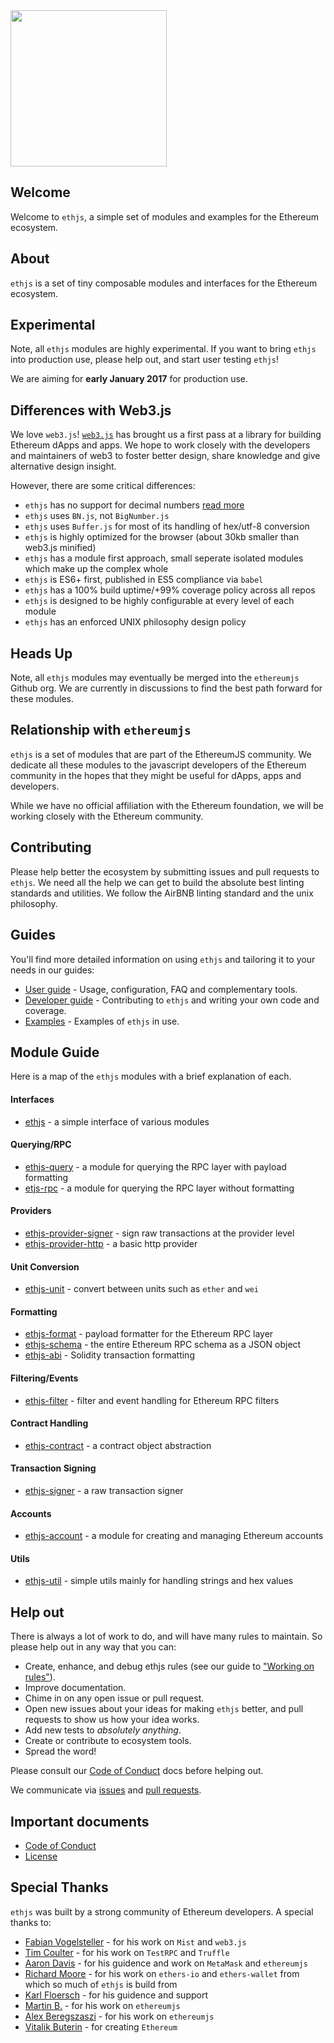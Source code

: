 <img src="https://raw.githubusercontent.com/ethjs/docs/master/assets/ethjs-image.png" width="250" />

## Welcome

Welcome to `ethjs`, a simple set of modules and examples for the Ethereum ecosystem.

## About

`ethjs` is a set of tiny composable modules and interfaces for the Ethereum ecosystem.

## Experimental

Note, all `ethjs` modules are highly experimental. If you want to bring `ethjs` into production use, please help out, and start user testing `ethjs`!

We are aiming for **early January 2017** for production use.

## Differences with Web3.js

We love `web3.js`! [`web3.js`](https://github.com/ethereum/web3.js) has brought us a first pass at a library for building Ethereum dApps and apps. We hope to work closely with the developers and maintainers of web3 to foster better design, share knowledge and give alternative design insight.

However, there are some critical differences:
  - `ethjs` has no support for decimal numbers [read more](https://github.com/ethjs/ethjs/blob/master/docs/user-guide.md#big-numbersnumber-handling)
  - `ethjs` uses `BN.js`, not `BigNumber.js`
  - `ethjs` uses `Buffer.js` for most of its handling of hex/utf-8 conversion
  - `ethjs` is highly optimized for the browser (about 30kb smaller than web3.js minified)
  - `ethjs` has a module first approach, small seperate isolated modules which make up the complex whole
  - `ethjs` is ES6+ first, published in ES5 compliance via `babel`
  - `ethjs` has a 100% build uptime/+99% coverage policy across all repos
  - `ethjs` is designed to be highly configurable at every level of each module
  - `ethjs` has an enforced UNIX philosophy design policy

## Heads Up

Note, all `ethjs` modules may eventually be merged into the `ethereumjs` Github org. We are currently in discussions to find the best path forward for these modules.

## Relationship with `ethereumjs`

`ethjs` is a set of modules that are part of the EthereumJS community. We dedicate all these modules to the javascript developers of the Ethereum community in the hopes that they might be useful for dApps, apps and developers.

While we have no official affiliation with the Ethereum foundation, we will be working closely with the Ethereum community.

## Contributing

Please help better the ecosystem by submitting issues and pull requests to `ethjs`. We need all the help we can get to build the absolute best linting standards and utilities. We follow the AirBNB linting standard and the unix philosophy.

## Guides

You'll find more detailed information on using `ethjs` and tailoring it to your needs in our guides:

- [User guide](https://github.com/ethjs/ethjs/blob/master/docs/user-guide.md) - Usage, configuration, FAQ and complementary tools.
- [Developer guide](https://github.com/ethjs/ethjs/blob/master/docs/developer-guide.md) - Contributing to `ethjs` and writing your own code and coverage.
- [Examples](http://github.com/ethjs/examples) - Examples of `ethjs` in use.

## Module Guide

Here is a map of the `ethjs` modules with a brief explanation of each.
    
#### Interfaces
 - [ethjs](http://github.com/ethjs/ethjs) - a simple interface of various modules
    
#### Querying/RPC
 - [ethjs-query](http://github.com/ethjs/ethjs-query) - a module for querying the RPC layer with payload formatting
 - [etjs-rpc](http://github.com/ethjs/ethjs-rpc) - a module for querying the RPC layer without formatting

#### Providers
 - [ethjs-provider-signer](http://github.com/ethjs/ethjs-provider-signer) - sign raw transactions at the provider level
 - [ethjs-provider-http](http://github.com/ethjs/ethjs-provider-http) - a basic http provider

#### Unit Conversion
 - [ethjs-unit](http://github.com/ethjs/ethjs-unit) - convert between units such as `ether` and `wei`
    
#### Formatting
 - [ethjs-format](http://github.com/ethjs/ethjs-format) - payload formatter for the Ethereum RPC layer
 - [ethjs-schema](http://github.com/ethjs/ethjs-schema) - the entire Ethereum RPC schema as a JSON object
 - [ethjs-abi](http://github.com/ethjs/ethjs-abi) - Solidity transaction formatting
    
#### Filtering/Events
 - [ethjs-filter](http://github.com/ethjs/ethjs-filter) - filter and event handling for Ethereum RPC filters

#### Contract Handling
 - [ethjs-contract](http://github.com/ethjs/ethjs-contract) - a contract object abstraction

#### Transaction Signing
 - [ethjs-signer](http://github.com/ethjs/ethjs-signer) - a raw transaction signer
  
#### Accounts
 - [ethjs-account](http://github.com/ethjs/ethjs-account) - a module for creating and managing Ethereum accounts

#### Utils
 - [ethjs-util](http://github.com/ethjs/ethjs-util) - simple utils mainly for handling strings and hex values

## Help out

There is always a lot of work to do, and will have many rules to maintain. So please help out in any way that you can:

- Create, enhance, and debug ethjs rules (see our guide to ["Working on rules"](./.github/CONTRIBUTING.md)).
- Improve documentation.
- Chime in on any open issue or pull request.
- Open new issues about your ideas for making `ethjs` better, and pull requests to show us how your idea works.
- Add new tests to *absolutely anything*.
- Create or contribute to ecosystem tools.
- Spread the word!

Please consult our [Code of Conduct](CODE_OF_CONDUCT.md) docs before helping out.

We communicate via [issues](https://github.com/ethjs/ethjs/issues) and [pull requests](https://github.com/ethjs/ethjs/pulls).

## Important documents

- [Code of Conduct](CODE_OF_CONDUCT.md)
- [License](https://raw.githubusercontent.com/ethjs/ethjs/master/LICENSE)

## Special Thanks

`ethjs` was built by a strong community of Ethereum developers. A special thanks to:

- [Fabian Vogelsteller](https://twitter.com/feindura?lang=en) - for his work on `Mist` and `web3.js`
- [Tim Coulter](https://github.com/tcoulter) - for his work on `TestRPC` and `Truffle`
- [Aaron Davis](https://github.com/kumavis) - for his guidence and work on `MetaMask` and `ethereumjs`
- [Richard Moore](https://github.com/ricmoo) - for his work on `ethers-io` and `ethers-wallet` from which so much of `ethjs` is build from
- [Karl Floersch](https://twitter.com/karl_dot_tech?lang=en) - for his guidence and support
- [Martin B.](https://github.com/wanderer) - for his work on `ethereumjs`
- [Alex Beregszaszi](https://github.com/axic) - for his work on `ethereumjs`
- [Vitalik Buterin](https://twitter.com/VitalikButerin) - for creating `Ethereum`

